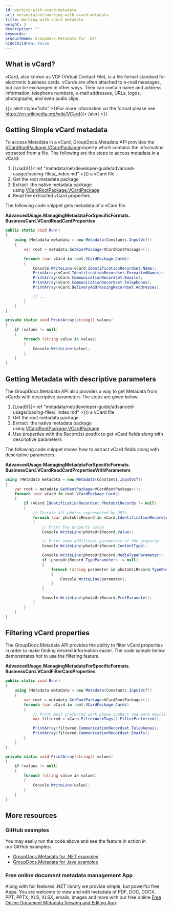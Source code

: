 ```yaml
---
id: working-with-vcard-metadata
url: metadata/net/working-with-vcard-metadata
title: Working with vCard metadata
weight: 3
description: ""
keywords: 
productName: GroupDocs.Metadata for .NET
hideChildren: False
---
```

## What is vCard?

vCard, also known as VCF (Virtual Contact File), is a file format standard for electronic business cards. vCards are often attached to e-mail messages, but can be exchanged in other ways. They can contain name and address information, telephone numbers, e-mail addresses, URLs, logos, photographs, and even audio clips.

{{< alert style="info" >}}For more information on the format please see https://en.wikipedia.org/wiki/VCard{{< /alert >}}

## Getting Simple vCard metadata

To access Metadata in a vCard, GroupDocs.Metadata API provides the [VCardRootPackage.VCardPackage](https://apireference.groupdocs.com/net/metadata/groupdocs.metadata.formats.businesscard/vcardrootpackage/properties/vcardpackage)property which contains the information extracted from a file. The following are the steps to access metadata in a vCard:

1.  [Load]({{< ref "metadata/net/developer-guide/advanced-usage/loading-files/_index.md" >}}) a vCard file
2.  Get the root metadata package
3.  Extract  the native metadata package using [VCardRootPackage.VCardPackage](https://apireference.groupdocs.com/net/metadata/groupdocs.metadata.formats.businesscard/vcardrootpackage/properties/vcardpackage)
4.  Read the extracted vCard properties

The following code snippet gets metadata of a vCard file.

**AdvancedUsage.ManagingMetadataForSpecificFormats.<WBR>BusinessCard.VCardReadCardProperties**

```csharp
public static void Run()
{
	using (Metadata metadata = new Metadata(Constants.InputVcf))
	{
		var root = metadata.GetRootPackage<VCardRootPackage>();

		foreach (var vCard in root.VCardPackage.Cards)
		{
			Console.WriteLine(vCard.IdentificationRecordset.Name);
			PrintArray(vCard.IdentificationRecordset.FormattedNames);
			PrintArray(vCard.CommunicationRecordset.Emails);
			PrintArray(vCard.CommunicationRecordset.Telephones);
			PrintArray(vCard.DeliveryAddressingRecordset.Addresses);

			// ...
		}
	}
}

private static void PrintArray(string[] values)
{
	if (values != null)
	{
		foreach (string value in values)
		{
			Console.WriteLine(value);
		}
	}
}
```

## Getting Metadata with descriptive parameters

The GroupDocs.Metadata API also provides a way to get Metadata from vCards with descriptive parameters.The steps are given below:

1.  [Load]({{< ref "metadata/net/developer-guide/advanced-usage/loading-files/_index.md" >}}) a vCard file
2.  Get the root metadata package
3.  Extract  the native metadata package using [VCardRootPackage.VCardPackage](https://apireference.groupdocs.com/net/metadata/groupdocs.metadata.formats.businesscard/vcardrootpackage/properties/vcardpackage)
4.  Use properties with the Record(s) postfix to get vCard fields along with descriptive parameters

The following code snippet shows how to extract vCard fields along with descriptive parameters.

**AdvancedUsage.ManagingMetadataForSpecificFormats.<WBR>BusinessCard.VCardReadCardPropertiesWithParameters**

```csharp
using (Metadata metadata = new Metadata(Constants.InputVcf))
{
	var root = metadata.GetRootPackage<VCardRootPackage>();
	foreach (var vCard in root.VCardPackage.Cards)
	{
		if (vCard.IdentificationRecordset.PhotoUriRecords != null)
		{
			// Iterate all photos represented by URIs
			foreach (var photoUriRecord in vCard.IdentificationRecordset.PhotoUriRecords)
			{
				// Print the property value
				Console.WriteLine(photoUriRecord.Value);

				// Print some additional parameters of the property
				Console.WriteLine(photoUriRecord.ContentType);

				Console.WriteLine(photoUriRecord.MediaTypeParameter);
				if (photoUriRecord.TypeParameters != null)
				{
					foreach (string parameter in photoUriRecord.TypeParameters)
					{
						Console.WriteLine(parameter);
					}
				}

				Console.WriteLine(photoUriRecord.PrefParameter);
			}
		}
	}
}
```

## Filtering vCard properties

The GroupDocs.Metadata API provides the ability to filter vCard properties in order to make finding desired information easier. The code sample below demonstrates hot to use the filtering feature.

**AdvancedUsage.ManagingMetadataForSpecificFormats.<WBR>BusinessCard.VCardFilterCardProperties**

```csharp
public static void Run()
{
	using (Metadata metadata = new Metadata(Constants.InputVcf))
	{
		var root = metadata.GetRootPackage<VCardRootPackage>();
		foreach (var vCard in root.VCardPackage.Cards)
		{
			// Print most preferred work phone numbers and work emails
			var filtered = vCard.FilterWorkTags().FilterPreferred();

			PrintArray(filtered.CommunicationRecordset.Telephones);
			PrintArray(filtered.CommunicationRecordset.Emails);
		}
	}
}

private static void PrintArray(string[] values)
{
	if (values != null)
	{
		foreach (string value in values)
		{
			Console.WriteLine(value);
		}
	}
}
```

## More resources
### GitHub examples
You may easily run the code above and see the feature in action in our GitHub examples:
*   [GroupDocs.Metadata for .NET examples](https://github.com/groupdocs-metadata/GroupDocs.Metadata-for-.NET)    
*   [GroupDocs.Metadata for Java examples](https://github.com/groupdocs-metadata/GroupDocs.Metadata-for-Java)    

### Free online document metadata management App
Along with full featured .NET library we provide simple, but powerful free Apps.
You are welcome to view and edit metadata of PDF, DOC, DOCX, PPT, PPTX, XLS, XLSX, emails, images and more with our free online [Free Online Document Metadata Viewing and Editing App](https://products.groupdocs.app/metadata).